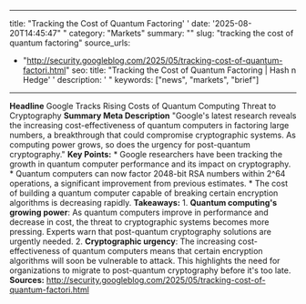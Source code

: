 ﻿---

title: "Tracking the Cost of Quantum Factoring''
date: '2025-08-20T14:45:47""
category: "Markets"
summary: ""
slug: "tracking the cost of quantum factoring"
source_urls:
  - "http://security.googleblog.com/2025/05/tracking-cost-of-quantum-factori.html"
seo:
  title: "Tracking the Cost of Quantum Factoring | Hash n Hedge''
  description: '"
  keywords: ["news", "markets", "brief"]

---
**Headline** Google Tracks Rising Costs of Quantum Computing Threat to Cryptography  **Summary Meta Description** "Google's latest research reveals the increasing cost-effectiveness of quantum computers in factoring large numbers, a breakthrough that could compromise cryptographic systems. As computing power grows, so does the urgency for post-quantum cryptography."  **Key Points:**  * Google researchers have been tracking the growth in quantum computer performance and its impact on cryptography. * Quantum computers can now factor 2048-bit RSA numbers within 2^64 operations, a significant improvement from previous estimates. * The cost of building a quantum computer capable of breaking certain encryption algorithms is decreasing rapidly.  **Takeaways:**  1. **Quantum computing's growing power**: As quantum computers improve in performance and decrease in cost, the threat to cryptographic systems becomes more pressing. Experts warn that post-quantum cryptography solutions are urgently needed. 2. **Cryptographic urgency**: The increasing cost-effectiveness of quantum computers means that certain encryption algorithms will soon be vulnerable to attack. This highlights the need for organizations to migrate to post-quantum cryptography before it's too late.  **Sources:** http://security.googleblog.com/2025/05/tracking-cost-of-quantum-factori.html 
